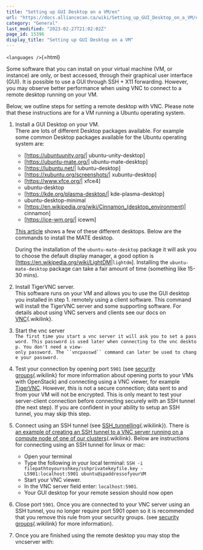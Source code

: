 ```yaml
---
title: "Setting up GUI Desktop on a VM/en"
url: "https://docs.alliancecan.ca/wiki/Setting_up_GUI_Desktop_on_a_VM/en"
category: "General"
last_modified: "2023-02-27T21:02:02Z"
page_id: 15396
display_title: "Setting up GUI Desktop on a VM"
---
```


`<languages />`{=html}

Some software that you can install on your virtual machine (VM, or instance) are only, or best accessed, through their graphical user interface (GUI). It is possible to use a GUI through SSH + X11 forwarding. However, you may observe better performance when using VNC to connect to a remote desktop running on your VM.

Below, we outline steps for setting a remote desktop with VNC. Please note that these instructions are for a VM running a Ubuntu operating system.

1.  Install a GUI Desktop on your VM.\
    There are lots of different Desktop packages available. For example some common Desktop packages available for the Ubuntu operating system are:
    - \[<https://ubuntuunity.org/>\| ubuntu-unity-desktop\]
    - \[<https://ubuntu-mate.org/>\| ubuntu-mate-desktop\]
    - \[<https://lubuntu.net/>\| lubuntu-desktop\]
    - \[<https://xubuntu.org/screenshots/>\| xubuntu-desktop\]
    - \[<https://www.xfce.org/>\| xfce4\]
    - ubuntu-desktop
    - \[<https://kde.org/plasma-desktop/>\| kde-plasma-desktop\]
    - ubuntu-desktop-minimal
    - \[<https://en.wikipedia.org/wiki/Cinnamon_(desktop_environment)>\| cinnamon\]
    - \[<https://ice-wm.org/>\| icewm\]

    [This article](https://cloudinfrastructureservices.co.uk/best-ubuntu-desktop-environments) shows a few of these different desktops. Below are the commands to install the MATE desktop.

    During the installation of the `ubuntu-mate-desktop` package it will ask you to choose the default display manager, a good option is \[<https://en.wikipedia.org/wiki/LightDM>\|`lightdm`\]. Installing the `ubuntu-mate-desktop` package can take a fair amount of time (something like 15-30 mins).
2.  Install TigerVNC server.\
    This software runs on your VM and allows you to use the GUI desktop you installed in step 1. remotely using a client software.
    This command will install the TigerVNC server and some supporting software. For details about using VNC servers and clients see our docs on [VNC](https://docs.alliancecan.ca/VNC "VNC"){.wikilink}.
3.  Start the vnc server
    `The first time you start a vnc server it will ask you to set a password. This password is used later when connecting to the vnc desktop. You don't need a view-only password. The ``vncpasswd`` command can later be used to change your password.`
4.  Test your connection by opening port `5901` (see [ security groups](https://docs.alliancecan.ca/Managing_your_cloud_resources_with_OpenStack#Security_Groups " security groups"){.wikilink} for more information about opening ports to your VMs with OpenStack) and connecting using a VNC viewer, for example [TigerVNC](https://tigervnc.org/). However, this is not a secure connection; data sent to and from your VM will not be encrypted. This is only meant to test your server-client connection before connecting securely with an SSH tunnel (the next step). If you are confident in your ability to setup an SSH tunnel, you may skip this step.
5.  Connect using an SSH tunnel (see [SSH_tunnelling](https://docs.alliancecan.ca/SSH_tunnelling "SSH_tunnelling"){.wikilink}). There is [an example of creating an SSH tunnel to a VNC server running on a compute node of one of our clusters](https://docs.alliancecan.ca/VNC#Compute_Nodes "an example of creating an SSH tunnel to a VNC server running on a compute node of one of our clusters"){.wikilink}. Below are instructions for connecting using an SSH tunnel for linux or mac:
    - Open your terminal
    - Type the following in your local terminal: `SSH -i filepathtoyoursshkey/sshprivatekeyfile.key -L5901:localhost:5901 ubuntu@ipaddressofyourVM`
    - Start your VNC viewer.
    - In the VNC server field enter: `localhost:5901`.
    - Your GUI desktop for your remote session should now open
6.  Close port `5901`. Once you are connected to your VNC server using an SSH tunnel, you no longer require port 5901 open so it is recommended that you remove this rule from your security groups. (see [security groups](https://docs.alliancecan.ca/Managing_your_cloud_resources_with_OpenStack#Security_Groups "security groups"){.wikilink} for more information).
7.  Once you are finished using the remote desktop you may stop the vncserver with:
